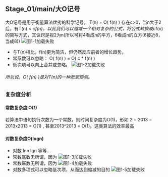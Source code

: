 ## Stage_01/main/大O记号
大O记号是用于衡量算法优劣的科学记号。
T(n) = O( f(n) ) 存在c>0，当n大于2后，有T(n) < c*f(n)，以此我们可以缩减一个相对复杂的公式，将公式转换成c*f(n)的简写方式，其诀窍是视2为n(所以可将4看成n的平方，6看成n的立方(6接近8，当成8))
![图1-1加载失败](http://a3.qpic.cn/psb?/V123pazn0FKOtx/iHywKwrtwwvT75c3dk9yj4*cFVuXVOYfKztK0.ntLIk!/m/dL4AAAAAAAAAnull&bo=WgN3AAAAAAARBx4!&rf=photolist&t=5 "图1-1")

* 与T(n)相比，f(n)更为简洁，但仍然反应前者的增长趋势。
* 常系数可以忽略： O( f(n) ) = O( c * f(n) )
* 低次项可以向上合并或忽略。
![图1-2加载失败](http://m.qpic.cn/psb?/V123pazn0FKOtx/zJXm5qmXWKK*6UdOJiLLuIOcTp9Bz4IL3F2aLcI7W*I!/b/dL4AAAAAAAAA&bo=VQPHAAAAAAARB6E!&rf=viewer_4&t=5 "图1-2")

###### 所以说，O( f(n) )是对T(n)的一种悲观预测。
### 复杂度分析
#### 常数复杂度 O(1)
若算法中语句执行次数为一个常数，则时间复杂度为O(1)，形如 2 = 2013 = 2013x2013 = O(1) , 甚至2013^2013 = O(1)。这类算法的效率最高
#### 对数复杂度O(logn)
* 对数 lnn lgn 等等...
* 常数底数无所谓，因为
![图1-3加载失败](http://a3.qpic.cn/psb?/V123pazn0FKOtx/I8fwnhG*5nywo1Qyf7l2HufFe0tGXI8YhHsUpfLEs7Q!/m/dLYAAAAAAAAAnull&bo=xQJTAAAAAAARB6Q!&rf=photolist&t=5 "图1-3")
* 常数幂数无所谓，因为
![图1-4加载失败](http://a3.qpic.cn/psb?/V123pazn0FKOtx/J7cSjXG8ugI5AUYZ5ndOGQHqPkSmd3UNtIGGb3QMUp4!/m/dLYAAAAAAAAAnull&bo=BQI4AAAAAAARBw8!&rf=photolist&t=5 "图1-4")
* 对数多项式可以忽略低次项，从而达到缩减的目的
![图1-5加载失败](http://a4.qpic.cn/psb?/V123pazn0FKOtx/bzQT6pyJXQVFXnD0ngYnmCptBeeIREBrM.WOyJTAvt4!/m/dL8AAAAAAAAAnull&bo=cwI4AAAAAAARB3k!&rf=photolist&t=5 "图1-5")